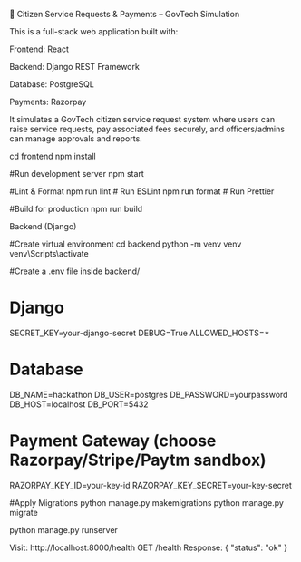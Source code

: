 🚀 Citizen Service Requests & Payments – GovTech Simulation

This is a full-stack web application built with:

Frontend: React

Backend: Django REST Framework

Database: PostgreSQL

Payments: Razorpay

It simulates a GovTech citizen service request system where users can raise service requests, pay associated fees securely, and officers/admins can manage approvals and reports.

cd frontend
npm install

#Run development server
npm start

#Lint & Format
npm run lint     # Run ESLint
npm run format   # Run Prettier

#Build for production
npm run build

Backend (Django)

#Create virtual environment
cd backend
python -m venv venv
venv\Scripts\activate

#Create a .env file inside backend/
# Django
SECRET_KEY=your-django-secret
DEBUG=True
ALLOWED_HOSTS=*

# Database
DB_NAME=hackathon
DB_USER=postgres
DB_PASSWORD=yourpassword
DB_HOST=localhost
DB_PORT=5432

# Payment Gateway (choose Razorpay/Stripe/Paytm sandbox)
RAZORPAY_KEY_ID=your-key-id
RAZORPAY_KEY_SECRET=your-key-secret

#Apply Migrations
python manage.py makemigrations
python manage.py migrate

python manage.py runserver

Visit: http://localhost:8000/health
GET /health
Response: { "status": "ok" }

